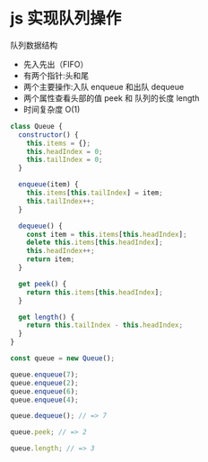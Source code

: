 # js 实现队列操作

队列数据结构

- 先入先出（FIFO）
- 有两个指针:头和尾
- 两个主要操作:入队 enqueue 和出队 dequeue
- 两个属性查看头部的值 peek 和 队列的长度 length
- 时间复杂度 O(1)

```js
class Queue {
  constructor() {
    this.items = {};
    this.headIndex = 0;
    this.tailIndex = 0;
  }

  enqueue(item) {
    this.items[this.tailIndex] = item;
    this.tailIndex++;
  }

  dequeue() {
    const item = this.items[this.headIndex];
    delete this.items[this.headIndex];
    this.headIndex++;
    return item;
  }

  get peek() {
    return this.items[this.headIndex];
  }

  get length() {
    return this.tailIndex - this.headIndex;
  }
}

const queue = new Queue();

queue.enqueue(7);
queue.enqueue(2);
queue.enqueue(6);
queue.enqueue(4);

queue.dequeue(); // => 7

queue.peek; // => 2

queue.length; // => 3
```
